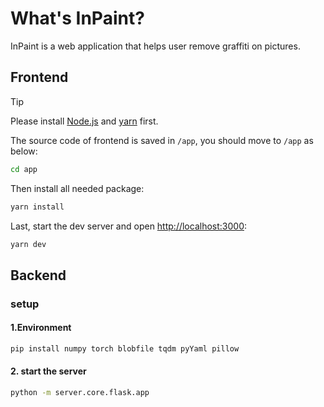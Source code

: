# What's InPaint?

InPaint is a web application that helps user remove graffiti on pictures.

## Frontend

> [!TIP]
> Please install [Node.js](https://nodejs.org/en/download/current) and [yarn](https://yarnpkg.com/getting-started/install) first.

The source code of frontend is saved in `/app`, you should move to `/app` as below:

```bash
cd app
```

Then install all needed package:

```bash
yarn install
```

Last, start the dev server and open <http://localhost:3000>:

```bash
yarn dev
```

## Backend

### setup

#### 1.Environment

```bash
pip install numpy torch blobfile tqdm pyYaml pillow
```

#### 2. start the server

```bash
python -m server.core.flask.app
```
